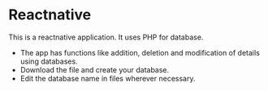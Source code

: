 # Reactnative
This is a reactnative application. It uses PHP for database.
- The app has functions like addition, deletion and modification of details using databases.
- Download the file and create your database.
- Edit the database name in files wherever necessary.
